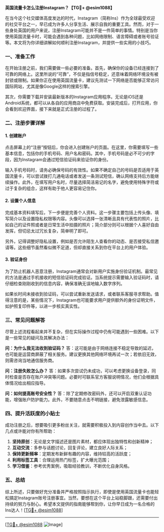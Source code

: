 **英国流量卡怎么注册Instagram？【TG💪+ @esim1088】**

在当今这个社交媒体高度发达的时代，Instagram（简称Ins）作为全球最受欢迎的社交平台之一，早已成为许多人分享生活、展示自我的重要工具。然而，对于一些身处英国的用户来说，注册Instagram可能并不是一件简单的事情。特别是当你使用英国流量卡时，可能会遇到各种问题，比如网络限制、语言障碍或者账号验证等。本文将为你详细讲解如何顺利注册Instagram，并提供一些实用的小技巧。

### 一、准备工作

在开始注册之前，我们需要做一些必要的准备。首先，确保你的设备已经连接到了可靠的网络上。这里所说的“可靠”，不仅是指信号稳定，还意味着网络环境没有被封锁或限制。如果你正在使用英国流量卡，建议先测试一下网络是否能够正常访问国际网站，尤其是像Google这样的搜索引擎。

其次，你需要下载并安装最新版本的Instagram应用程序。无论是iOS还是Android系统，都可以从各自的应用商店中免费获取。安装完成后，打开应用，你会看到欢迎界面，接下来就是正式注册的过程了。

### 二、注册步骤详解

#### 1. 创建账户

点击屏幕上的“注册”按钮后，你会进入创建账户的页面。在这里，你需要填写一些基本信息，包括你的手机号码、用户名和密码。其中，手机号码是必不可少的字段，因为Instagram会通过短信验证码来验证你的身份。

输入手机号码时，请务必确保号码的有效性。如果不确定自己的号码是否适用于英国流量卡，可以尝试拨打几通电话或者发送一条测试短信，确认网络支持后方能继续操作。此外，在填写用户名时，尽量选择简洁易记的名字，避免使用特殊字符或过于复杂的组合，这样有助于他人更容易记住你。

#### 2. 设置个人信息

完成基本资料填写后，下一步便是完善个人资料。这一步骤主要包括上传头像、填写简介以及设置隐私权限等内容。头像可以选择一张清晰且具有代表性的照片，比如自己的证件照或者是日常生活中拍摄的照片；简介部分则可以根据个人喜好自由发挥，但切忌太过冗长复杂，简单明了即可。

另外，记得调整好隐私设置，例如是否允许陌生人查看你的动态、是否接受私信邀请等。这些细节虽然看似微不足道，但却直接关系到你在平台上的用户体验。

#### 3. 验证身份

为了防止机器人恶意注册，Instagram通常会对新用户实施身份验证机制。最常见的方法是通过手机接收的短信验证码完成验证。当系统提示需要输入验证码时，请仔细检查刚刚收到的信息内容，确保准确无误地输入数字序列。

如果长时间未接收到验证码，可以尝试重新发送请求，或者联系客服寻求帮助。值得注意的是，某些情况下，Instagram也可能要求用户提供额外的身份证明文件，如护照复印件等，以进一步核实真实性。

### 三、常见问题解答

尽管上述流程看起来并不复杂，但在实际操作过程中仍有可能遇到一些困难。以下是一些常见的疑问及其解决办法：

**问：为什么我无法收到验证码？**
答：这可能是由于网络连接不稳定导致的延迟，也可能是运营商屏蔽了相关服务。建议更换其他网络环境再试一次；若依旧无效，则需咨询当地通信服务商。

**问：注册失败怎么办？**
答：如果多次尝试仍未成功，可以考虑更换设备登录，同时检查是否存在账户冲突等问题。必要时可联系官方客服说明情况，他们会根据具体情况给出相应指导。

**问：如何提高账号安全性？**
答：除了定期修改密码外，还可以开启双重认证功能，增强账户防护能力。此外，不要随意点击不明链接，避免泄露敏感信息。

### 四、提升活跃度的小贴士

成功注册之后，想要吸引更多粉丝关注，就需要积极投入到内容创作当中去。以下几点或许能对你有所帮助：

1. **坚持原创**：无论是文字描述还是图片素材，都应体现出独特性和创新精神；
2. **互动交流**：多参与话题讨论，回复评论，建立良好人际关系；
3. **保持更新频率**：定期发布新鲜有趣的内容，维持较高的活跃度；
4. **利用标签工具**：合理运用热门标签，扩大曝光范围；
5. **学习借鉴**：参考优秀案例，吸取经验教训，不断优化自身风格。

### 五、总结

综上所述，只要做好充分准备并严格按照指示执行，即使是使用英国流量卡也能轻松搞定Instagram账号注册事宜。当然，要想在这个平台上站稳脚跟，还需要付出持续的努力与耐心。希望本文提供的指南能够帮到你，让你早日成为一名合格的Ins达人！[[TG💪+ @esim1088](https://t.me/s/esim1088)]

---

[[TG💪+ @esim1088](https://t.me/s/esim1088) ![Image](https://i.postimg.cc/4NQfJmqS/Snipaste-2025-05-13-00-14-12.png)]